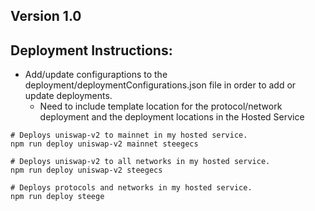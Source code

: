 ## Version 1.0

## Deployment Instructions:
- Add/update configuraptions to the deployment/deploymentConfigurations.json file in order to add or update deployments.
    - Need to include template location for the protocol/network deployment and the deployment locations in the Hosted Service

```
# Deploys uniswap-v2 to mainnet in my hosted service.
npm run deploy uniswap-v2 mainnet steegecs

# Deploys uniswap-v2 to all networks in my hosted service.
npm run deploy uniswap-v2 steegecs

# Deploys protocols and networks in my hosted service.
npm run deploy steege
```